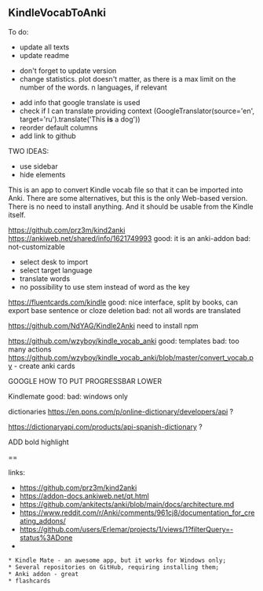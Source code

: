 ## KindleVocabToAnki

To do:
* update all texts
* update readme
+ don't forget to update version
+ change statistics. plot doesn't matter, as there is a max limit on the number of the words. n languages, if relevant
* add info that google translate is used
* check if I can translate providing context (GoogleTranslator(source='en', target='ru').translate('This <b>is</b> a dog'))
* reorder default columns
* add link to github

TWO IDEAS:
* use sidebar
* hide elements

This is an app to convert Kindle vocab file so that it can be imported into Anki. There are some alternatives, but this is the only Web-based version. There is no need to install anything. And it should be usable from the Kindle itself.

https://github.com/prz3m/kind2anki https://ankiweb.net/shared/info/1621749993
good: it is an anki-addon
bad: not-customizable

* select desk to import
* select target language
* translate words
* no possibility to use stem instead of word as the key

https://fluentcards.com/kindle
good: nice interface, split by books, can export base sentence or cloze deletion
bad: not all words are translated

https://github.com/NdYAG/Kindle2Anki
need to install npm


https://github.com/wzyboy/kindle_vocab_anki
good: templates
bad: too many actions
https://github.com/wzyboy/kindle_vocab_anki/blob/master/convert_vocab.py - create anki cards


GOOGLE HOW TO PUT PROGRESSBAR LOWER



Kindlemate
good:
bad: windows only

dictionaries
https://en.pons.com/p/online-dictionary/developers/api ?

https://dictionaryapi.com/products/api-spanish-dictionary ?

ADD bold highlight

==

links:
* https://github.com/prz3m/kind2anki
* https://addon-docs.ankiweb.net/qt.html
* https://github.com/ankitects/anki/blob/main/docs/architecture.md
* https://www.reddit.com/r/Anki/comments/961cj8/documentation_for_creating_addons/
* https://github.com/users/Erlemar/projects/1/views/1?filterQuery=-status%3ADone
*

    * Kindle Mate - an awesome app, but it works for Windows only;
    * Several repositories on GitHub, requiring installing them;
    * Anki addon - great
    * flashcards

